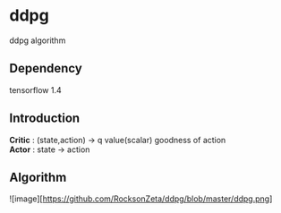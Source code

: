 # ddpg
ddpg algorithm

## Dependency
tensorflow 1.4


## Introduction

**Critic** : (state,action)  -> q value(scalar) goodness of action   
**Actor** : state -> action   


## Algorithm
![image][https://github.com/RocksonZeta/ddpg/blob/master/ddpg.png]
